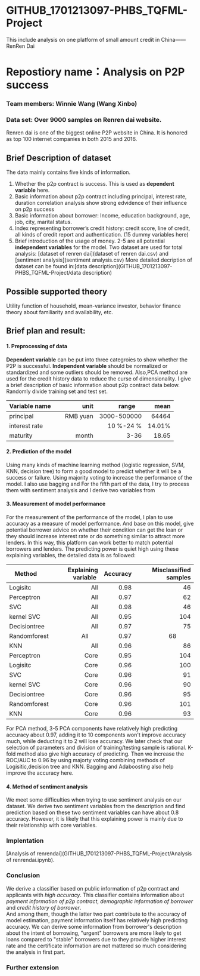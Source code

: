 # GITHUB_1701213097-PHBS_TQFML-Project
This include analysis on one platform of small amount credit in China——RenRen Dai
# Repostiory name：Analysis on P2P success 
### Team members: Winnie Wang (Wang Xinbo)
### Data set: Over 9000 samples on Renren dai website. 
Renren dai is one of the biggest online P2P website in China. It is honored as top 100 internet companies in both 2015 and 2016.

## Brief Description of dataset
The data mainly contains five kinds of information.
1.	Whether the p2p contract is success. This is used as **dependent variable** here.
2.	Basic information about p2p contract including principal, interest rate,
duration
correlation analysis show strong edvidence of their influence on p2p success
3.	Basic information about borrower: Income, education background, age, job, city, marital status.
4.	Index representing borrower’s credit history: credit score, line of credit, all kinds of credit report and authentication. (15 dummy variables here)
5.	Brief introduction of the usage of money. 
2-5 are all potential **independent variables** for the model.
Two dataset are used for total analysis: [dataset of renren dai](dataset of renren dai.csv) and [sentiment analysis](sentiment analysis.csv)
More detailed decription of dataset can be found in:[data description](GITHUB_1701213097-PHBS_TQFML-Project/data description)

## Possible supported theory
Utility function of household, mean-variance investor, behavior finance theory about familiarity and availability, etc.

## Brief plan and result:
#### 1. Preprocessing of data

**Dependent variable** can be put into three categroies to show whether the P2P is successful. 
**Independent variable** should be normalized or standardized and some outliers should be removed. Also,PCA method are used for the credit history data to reduce the curse of dimensionality. I give a brief description of basic information about p2p contract data below.
Randomly divide training set and test set.

| Variable name      |  unit  |  range     | mean  |
| -------------      |-------:|-----------:|------:|
| principal          |RMB yuan| 3000-500000| 64464 |
| interest rate      |        | 10 %-24 %  | 14.01%|
| maturity           |  month |    3-36    |  18.65|

#### 2. Prediction of the model 
Using many kinds of machine learning method (logistic regression, SVM, KNN, decision tree) to form a good model to predict whether it will be a success or failure. Using majority voting to increase the performance of the model. 
I also use bagging and 
For the fifth part of the data, I try to process them with sentiment analysis and I derive two variables from 


#### 3. Measurement of model performance
For the measurement of the performance of the model, I plan to use accuracy as a measure of model performance. And base on this model, give potential borrower advice on whether their condition can get the loan or they should increase interest rate or do something similar to attract more lenders. In this way, this platform can work better to match potential borrowers and lenders.
The predicting power is quiet high using these explaining variables, the detailed data is as followed:

| Method      | Explaining variable | Accuracy | Misclassified samples|
| ----------- |--------------------:|---------:|---------------------:|
|  Logisitc   |         All         |   0.98   |         46           |
|  Perceptron |         All         |   0.97   |         62           |
|  SVC        |         All         |   0.98   |         46           |
|  kernel SVC |         All         |   0.95   |         104          |
|Decisiontree |         All         |   0.97   |         75           |
|Randomforest |         All         |   0.97   |         68           |
|  KNN        |         All         |   0.96   |         86           |
|  Perceptron |         Core        |   0.95   |         104          |
|  Logisitc   |         Core        |   0.96   |         100          |
|  SVC        |         Core        |   0.96   |         91           |
|  kernel SVC |         Core        |   0.96   |         90           |
|Decisiontree |         Core        |   0.96   |         95           |
|Randomforest |         Core        |   0.96   |         101          |
|  KNN        |         Core        |   0.96   |         93           |
                                     
For PCA method, 3-5 PCA components have relatively high predicting accuracy about 0.97, adding it to 10 components won't improve accuracy much, while deducting it to 2 will lose accuracy.
We later check that our selection of parameters and division of training/testing sample is rational.
K-fold method also give high accuracy of predicting.
Then we increase the ROC/AUC to 0.96 by using majorty voting combining methods of Logisitic,decision tree and KNN.
Bagging and Adaboosting also help improve the accuracy here.

#### 4. Method of sentiment analysis
We meet some difficulties when trying to use sentiment analysis on our dataset. We derive two sentiment variables from the description and find prediction based on these two sentiment variables can have about 0.8 accuracy. However, it is likely that this explaining power is mainly due to their relationship with core variables.

### Implentation 
[Analysis of renrendai](GITHUB_1701213097-PHBS_TQFML-Project/Analysis of renrendai.ipynb).

### Conclusion
We derive a classifier based on public information of p2p contract and applicants with *high accuracy*. This classifier contains information about *payment information of p2p contract*, *demographic information of borrower* and *credit history of borrower*.<br> And among them, though the latter two part contribute to the accuracy of model estimation, payment information itself has relatively high predicting accuracy. 
We can derive some information from borrower's description about the intent of borrowing, "urgent" borrowers are more likely to get loans compared to "stable" borrowers due to they provide higher interest rate and the certificate information are not mattered so much considering the analysis in first part.

### Further extension
